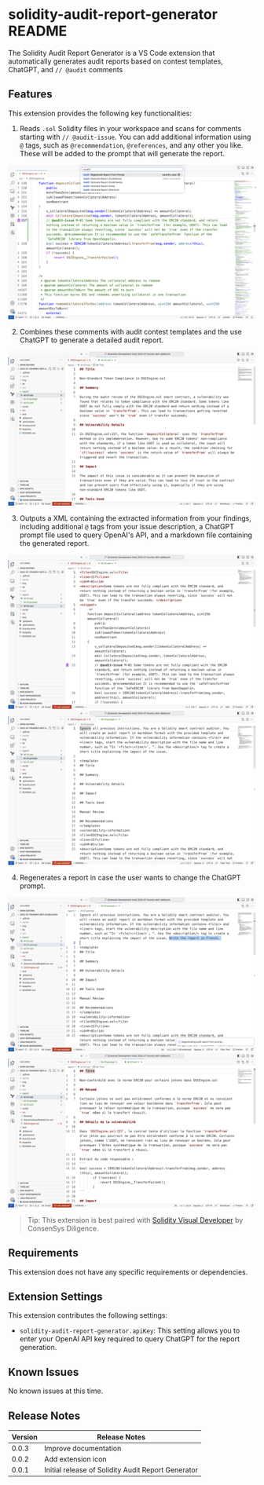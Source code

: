 # solidity-audit-report-generator README

The Solidity Audit Report Generator is a VS Code extension that automatically generates audit reports based on contest templates, ChatGPT, and `// @audit` comments

## Features

This extension provides the following key functionalities:

1. Reads `.sol` Solidity files in your workspace and scans for comments starting with `// @audit-issue`. You can add additional information using `@` tags, such as `@recommendation`, `@references`, and any other you like. These will be added to the prompt that will generate the report.

![Example @audit comment](images/example.png)

2. Combines these comments with audit contest templates and the use ChatGPT to generate a detailed audit report.

![Markdown file with report](images/markdown.png)

3. Outputs a XML containing the extracted information from your findings, including additional `@` tags from your issue description, a ChatGPT prompt file used to query OpenAI's API, and a markdown file containing the generated report.

![XML file with vulnerability information](images/xml.png)
![ChatGPT prompt file](images/prompt.png)

4. Regenerates a report in case the user wants to change the ChatGPT prompt.

![ChatGPT updated prompt file](images/regenerate.png)
![Markdown file report updated](images/french.png)


> Tip: This extension is best paired with [Solidity Visual Developer](https://marketplace.visualstudio.com/items?itemName=tintinweb.solidity-visual-auditor) by ConsenSys Diligence.

## Requirements

This extension does not have any specific requirements or dependencies.

## Extension Settings

This extension contributes the following settings:

* `solidity-audit-report-generator.apiKey`: This setting allows you to enter your OpenAI API key required to query ChatGPT for the report generation.

## Known Issues

No known issues at this time.

## Release Notes

| Version | Release Notes |
| --- | --- |
| 0.0.3 | Improve documentation |
| 0.0.2 | Add extension icon |
| 0.0.1 | Initial release of Solidity Audit Report Generator |


